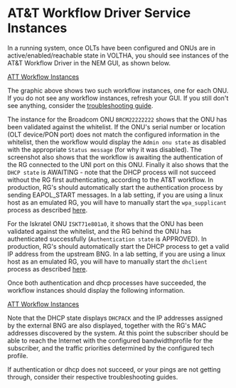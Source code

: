 # AT&T Workflow Driver Service Instances

In a running system, once OLTs have been configured and ONUs are in active/enabled/reachable state in VOLTHA, you should see instances of the AT&T Workflow Driver in the NEM GUI, as shown below.

[ATT Workflow Instances](./screenshots/att-si-0.png)

The graphic above shows two such workflow instances, one for each ONU. If you do not see any workflow instances, refresh your GUI. If you still don't see anything, consider the [troubleshooting guide](../troubleshoot/no-att-si.md).

The instance for the Broadcom ONU `BRCM22222222` shows that the ONU has been validated against the whitelist. If the ONU's serial number or location (OLT device/PON port) does not match the configured information in the whitelist, then the workflow would display the `Admin onu state` as disabled with the appropriate `Status message` (for why it was disabled). The screenshot also shows that the workflow is awaiting the authentication of the RG connected to the UNI port on this ONU. Finally it also shows that the `DHCP state` is AWAITING - note that the DHCP process will not succeed without the RG first authenticating, according to the AT&T workflow. In production, RG's should automatically start the authentication process by sending EAPOL_START messages. In a lab setting, if you are using a linux host as an emulated RG, you will have to manually start the `wpa_supplicant` process as described [here](../lab-setup.md).

For the Iskratel ONU `ISKT71e801a0`, it shows that the ONU has been validated against the whitelist, and the RG behind the ONU has authenticated successfully (`Authentication state` is APPROVED). In production, RG's should automatically start the DHCP process to get a valid IP address from the upstream BNG. In a lab setting, if you are using a linux host as an emulated RG, you will have to manually start the `dhclient` process as described [here](../lab-setup.md).

Once both authentication and dhcp processes have succeeded, the workflow instances should display the following information.

[ATT Workflow Instances](./screenshots/att-si-1.png)

Note that the DHCP state displays `DHCPACK` and the IP addresses assigned by the external BNG are also displayed, together with the RG's MAC addresses discovered by the system. At this point the subscriber should be able to reach the Internet with the configured bandwidthprofile for the subscriber, and the traffic priorities determined by the configured tech profile.

If authentication or dhcp does not succeed, or your pings are not getting through, consider their respective troubleshooting guides.
